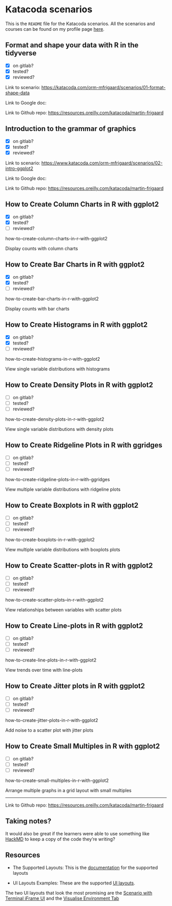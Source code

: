 Katacoda scenarios
================

This is the `README` file for the Katacoda scenarios. All the scenarios
and courses can be found on my profile page
[here](https://katacoda.com/mjfrigaard).

## Format and shape your data with R in the tidyverse

-   [x] on gitlab?
-   [x] tested?
-   [x] reviewed?

Link to scenario:
<https://katacoda.com/orm-mfrigaard/scenarios/01-format-shape-data>

Link to Google doc:

Link to Github repo:
<https://resources.oreilly.com/katacoda/martin-frigaard>

## Introduction to the grammar of graphics

-   [x] on gitlab?
-   [x] tested?
-   [x] reviewed?

Link to scenario:
<https://www.katacoda.com/orm-mfrigaard/scenarios/02-intro-ggplot2>

Link to Google doc:

Link to Github repo:
<https://resources.oreilly.com/katacoda/martin-frigaard>

## How to Create Column Charts in R with ggplot2

-   [x] on gitlab?
-   [x] tested?
-   [ ] reviewed?

how-to-create-column-charts-in-r-with-ggplot2

Display counts with column charts

## How to Create Bar Charts in R with ggplot2

-   [x] on gitlab?
-   [x] tested?
-   [ ] reviewed?

how-to-create-bar-charts-in-r-with-ggplot2

Display counts with bar charts

## How to Create Histograms in R with ggplot2

-   [x] on gitlab?
-   [x] tested?
-   [ ] reviewed?

how-to-create-histograms-in-r-with-ggplot2

View single variable distributions with histograms

## How to Create Density Plots in R with ggplot2

-   [ ] on gitlab?
-   [ ] tested?
-   [ ] reviewed?

how-to-create-density-plots-in-r-with-ggplot2

View single variable distributions with density plots

## How to Create Ridgeline Plots in R with ggridges

-   [ ] on gitlab?
-   [ ] tested?
-   [ ] reviewed?

how-to-create-ridgeline-plots-in-r-with-ggridges

View multiple variable distributions with ridgeline plots

## How to Create Boxplots in R with ggplot2

-   [ ] on gitlab?
-   [ ] tested?
-   [ ] reviewed?

how-to-create-boxplots-in-r-with-ggplot2

View multiple variable distributions with boxplots plots

## How to Create Scatter-plots in R with ggplot2

-   [ ] on gitlab?
-   [ ] tested?
-   [ ] reviewed?

how-to-create-scatter-plots–in-r-with-ggplot2

View relationships between variables with scatter plots

## How to Create Line-plots in R with ggplot2

-   [ ] on gitlab?
-   [ ] tested?
-   [ ] reviewed?

how-to-create-line-plots-in-r-with-ggplot2

View trends over time with line-plots

## How to Create Jitter plots in R with ggplot2

-   [ ] on gitlab?
-   [ ] tested?
-   [ ] reviewed?

how-to-create-jitter-plots-in-r-with-ggplot2

Add noise to a scatter plot with jitter plots

## How to Create Small Multiples in R with ggplot2

-   [ ] on gitlab?
-   [ ] tested?
-   [ ] reviewed?

how-to-create-small-multiples-in-r-with-ggplot2

Arrange multiple graphs in a grid layout with small multiples

------------------------------------------------------------------------

Link to Github repo:
<https://resources.oreilly.com/katacoda/martin-frigaard>

## Taking notes?

It would also be great if the learners were able to use something like
[HackMD](https://hackmd.io/) to keep a copy of the code they’re writing?

## Resources

-   The Supported Layouts: This is the
    [documentation](https://www.katacoda.community/layouts.html) for the
    supported layouts

-   UI Layouts Examples: These are the supported [UI
    layouts](https://katacoda.com/scenario-examples/courses/uilayouts).

The two UI layouts that look the most promising are the [Scenario with
Terminal iFrame
UI](https://katacoda.com/scenario-examples/courses/uilayouts/uilayout-terminal-iframe)
and the [Visualise Environment
Tab](https://katacoda.com/scenario-examples/courses/uilayouts/visualise-docker)
